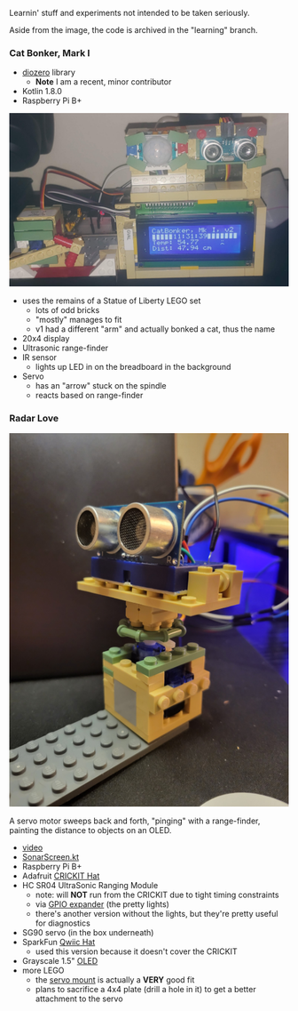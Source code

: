 Learnin' stuff and experiments not intended to be taken seriously.

Aside from the image, the code is archived in the "learning" branch.

### Cat Bonker, Mark I

- [diozero](https://www.diozero.com/) library
  - **Note** I am a recent, minor contributor
- Kotlin 1.8.0
- Raspberry Pi B+

![](CatBonker-Mark-I.png)

- uses the remains of a Statue of Liberty LEGO set
  - lots of odd bricks
  - "mostly" manages to fit
  - v1 had a different "arm" and actually bonked a cat, thus the name
- 20x4 display
- Ultrasonic range-finder
- IR sensor
  - lights up LED in on the breadboard in the background
- Servo
  - has an "arrow" stuck on the spindle
  - reacts based on range-finder

### Radar Love

![](Radar%20Love.png)

A servo motor sweeps back and forth, "pinging" with a range-finder, painting the distance to objects on an OLED.

- [video](https://photos.app.goo.gl/HNHEWfRqXeyzpr3Q8)
- [SonarScreen.kt](src/main/kotlin/kobots/demo/SonarScreen.kt)
- Raspberry Pi B+
- Adafruit [CRICKIT Hat](https://www.adafruit.com/product/3957)
- HC SR04 UltraSonic Ranging Module
  - note: will **NOT** run from the CRICKIT due to tight timing constraints
  - via [GPIO expander](https://www.amazon.com/dp/B08RDYDG6X?psc=1&ref=ppx_yo2ov_dt_b_product_details) (the pretty lights)
  - there's another version without the lights, but they're pretty useful for diagnostics
- SG90 servo (in the box underneath)
- SparkFun [Qwiic Hat](https://www.adafruit.com/product/4688)
  - used this version because it doesn't cover the CRICKIT
- Grayscale 1.5" [OLED](https://www.adafruit.com/product/4741)
- more LEGO
  - the [servo mount](../diagrams/SG90%20Mount.ldr) is actually a **VERY** good fit
  - plans to sacrifice a 4x4 plate (drill a hole in it) to get a better attachment to the servo

